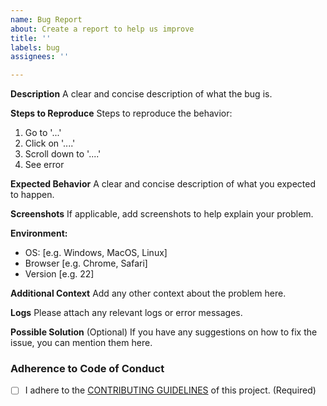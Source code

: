 ```yaml
---
name: Bug Report
about: Create a report to help us improve
title: ''
labels: bug
assignees: ''

---
```


**Description**
A clear and concise description of what the bug is.

**Steps to Reproduce**
Steps to reproduce the behavior:
1. Go to '...'
2. Click on '....'
3. Scroll down to '....'
4. See error

**Expected Behavior**
A clear and concise description of what you expected to happen.

**Screenshots**
If applicable, add screenshots to help explain your problem.

**Environment:**
 - OS: [e.g. Windows, MacOS, Linux]
 - Browser [e.g. Chrome, Safari]
 - Version [e.g. 22]

**Additional Context**
Add any other context about the problem here.

**Logs**
Please attach any relevant logs or error messages.

**Possible Solution**
(Optional) If you have any suggestions on how to fix the issue, you can mention them here.



### Adherence to Code of Conduct

- [ ] I adhere to the [CONTRIBUTING GUIDELINES](../blob/master/CONTRIBUTING.md) of this project. (Required)
